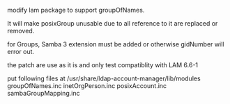 modify lam package to support groupOfNames.

It will make posixGroup unusable due to all reference to it are replaced or removed.

for Groups, Samba 3 extension must be added or otherwise gidNumber will error out.

the patch are use as it is and only test compatiblity with LAM 6.6-1

put following files at /usr/share/ldap-account-manager/lib/modules
groupOfNames.inc
inetOrgPerson.inc
posixAccount.inc
sambaGroupMapping.inc
